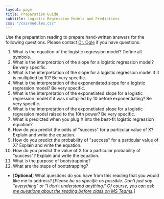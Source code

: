 ```yaml
---
layout: page
title: Preparation Guide
subtitle: Logistic Regression Models and Predictions
css: "/css/modules.css"
---
```


<div class="alert alert-warning">
Use the preparation reading to prepare hand-written answers for the following questions. Please contact <a href="https://teams.microsoft.com/l/channel/19%3aebdb6d98f8c748818228211aeea11139%40thread.tacv2/Class%2520Preparation%2520Reading%2520Questions?groupId=6aaae687-f6ed-4518-b9ed-3986bc9e6f4f&tenantId=b70d8bab-80b6-4766-b5da-fcfdabdf71c7)" target="_blank">Dr. Ogle</a> if you have questions.
</div>

1. What is the equation of the logistic regression model? Define all symbols.
1. What is the interpretation of the slope for a logistic regression model? Be very specific.
1. What is the interpretation of the slope for a logistic regression model if it is multiplied by 10? Be very specific.
1. What is the interpretation of the exponentiated slope for a logistic regression model? Be very specific.
1. What is the interpretation of the exponetiated slope for a logistic regression model if it was multiplied by 10 before exponentiating? Be very specific.
1. What is the interpretation of the exponetiated slope for a logistic regression model raised to the 10th power? Be very specific.
1. What is predicted when you plug X into the best-fit logistic regression equation?
1. How do you predict the odds of "success" for a particular value of X? Explain and write the equation.
1. How do you predict the probability of "success" for a particular value of X? Explain and write the equation.
1. How do you predict the value of X for a particular probability of "success"? Explain and write the equation.
1. What is the purpose of bootstrapping?
1. What are the steps of bootstrapping?

<ul>
<li>[<b>Optional</b>] What questions do you have from this reading that you would like me to address? [<i>Please be as specific as possible. Don't just say "everything" or "I don't understand anything." Of course, you can <a href="https://teams.microsoft.com/l/channel/19%3aebdb6d98f8c748818228211aeea11139%40thread.tacv2/Class%2520Preparation%2520Reading%2520Questions?groupId=6aaae687-f6ed-4518-b9ed-3986bc9e6f4f&tenantId=b70d8bab-80b6-4766-b5da-fcfdabdf71c7" target="_blank">ask me questions about the reading before class on MS Teams</a>.]</i></li>
</ul>
